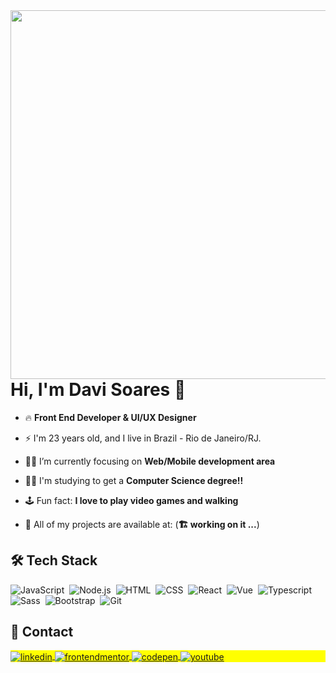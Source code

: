 <img align="right" height="590em" src="https://raw.githubusercontent.com/gist/DaviSoares-1/b56ed0c3c4c7b725f92c8c9db7648cd6/raw/fe9f19c768a48113c24c6658134442ddfc82f236/githubcard.svg"/>
<h1 align="left">Hi, I'm Davi Soares 👊</h1>

- 🔥 **Front End Developer & UI/UX Designer**

- ⚡ I'm 23 years old, and I live in Brazil - Rio de Janeiro/RJ.

- 👨‍💻 I’m currently focusing on **Web/Mobile development area**

- 👨‍🎓 I'm studying to get a **Computer Science degree!!**

- 🕹️ Fun fact: **I love to play video games and walking**

- 🚀 All of my projects are available at: (**🏗️ working on it ...**)

<!--Replace for this link when your website is ready: [myWebsite](https://davisoares-1.dev)-->

## 🛠️ Tech Stack

![JavaScript](https://img.shields.io/badge/-JavaScript-05122A?style=flat&logo=javascript)&nbsp;
![Node.js](https://img.shields.io/badge/-Node.js-05122A?style=flat&logo=node.js)&nbsp;
![HTML](https://img.shields.io/badge/-HTML-05122A?style=flat&logo=HTML5)&nbsp;
![CSS](https://img.shields.io/badge/-CSS-05122A?style=flat&logo=CSS3&logoColor=1572B6)&nbsp;
![React](https://img.shields.io/badge/-React-05122A?style=flat&logo=react)&nbsp;
![Vue](https://img.shields.io/badge/-Vue.js-05122A?style=flat&logo=vue.js)&nbsp;
![Typescript](https://img.shields.io/badge/-Typescript-05122A?style=flat&logo=typescript)&nbsp;
![Sass](https://img.shields.io/badge/-Sass-05122A?style=flat&logo=sass)&nbsp;
![Bootstrap](https://img.shields.io/badge/-Bootstrap-05122A?style=flat&logo=bootstrap)&nbsp;
![Git](https://img.shields.io/badge/-Git-05122A?style=flat&logo=git)&nbsp;

## 📮 Contact

<p align="left" style="background:yellow">
<a href="https://www.linkedin.com/in/davi-soares-a6bb87263/" target="_blank">
  <img align="center" src="https://img.shields.io/badge/-davisoares-05122A?style=flat&logo=linkedin" alt="linkedin"/>
</a>
<a href="https://www.frontendmentor.io/profile/DaviSoares-1" target="_blank">
  <img align="center" src="https://img.shields.io/badge/-davisoares-05122A?style=flat&logo=frontendmentor" alt="frontendmentor"/>
</a>
<a href="https://codepen.io/davisoares-1" target="_blank">
  <img align="center" src="https://img.shields.io/badge/-davisoares-05122A?style=flat&logo=codepen" alt="codepen"/>
</a>
<a href="https://www.youtube.com/channel/UCW5tnMrkb0j63q6l5LnfZRg" target="_blank">
 <img align="center" src="https://img.shields.io/badge/-desencodadev-05122A?style=flat&logo=youtube" alt="youtube"/>
</a>
</p>
